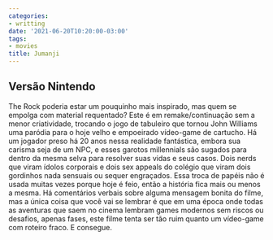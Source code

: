 ```yaml
---
categories:
- writting
date: '2021-06-20T10:20:00-03:00'
tags:
- movies
title: Jumanji
---
```


## Versão Nintendo

The Rock poderia estar um pouquinho mais inspirado, mas quem se empolga com material requentado? Este é em remake/continuação sem a menor criatividade, trocando o jogo de tabuleiro que tornou John Williams uma paródia para o hoje velho e empoeirado vídeo-game de cartucho. Há um jogador preso há 20 anos nessa realidade fantástica, embora sua carisma seja de um NPC, e esses garotos millennials são sugados para dentro da mesma selva para resolver suas vidas e seus casos. Dois nerds que viram ídolos corporais e dois sex appeals do colégio que viram dois gordinhos nada sensuais ou sequer engraçados. Essa troca de papéis não é usada muitas vezes porque hoje é feio, então a história fica mais ou menos a mesma. Há comentários verbais sobre alguma mensagem bonita do filme, mas a única coisa que você vai se lembrar é que em uma época onde todas as aventuras que saem no cinema lembram games modernos sem riscos ou desafios, apenas fases, este filme tenta ser tão ruim quanto um vídeo-game com roteiro fraco. E consegue.